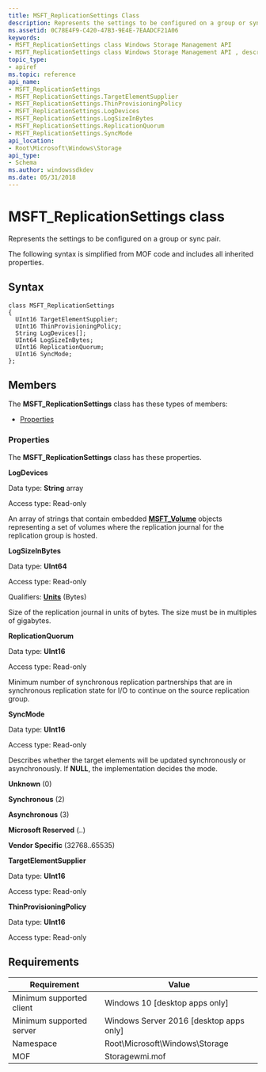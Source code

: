 ```yaml
---
title: MSFT_ReplicationSettings Class
description: Represents the settings to be configured on a group or sync pair.
ms.assetid: 0C78E4F9-C420-47B3-9E4E-7EAADCF21A06
keywords:
- MSFT_ReplicationSettings class Windows Storage Management API
- MSFT_ReplicationSettings class Windows Storage Management API , described
topic_type:
- apiref
ms.topic: reference
api_name:
- MSFT_ReplicationSettings
- MSFT_ReplicationSettings.TargetElementSupplier
- MSFT_ReplicationSettings.ThinProvisioningPolicy
- MSFT_ReplicationSettings.LogDevices
- MSFT_ReplicationSettings.LogSizeInBytes
- MSFT_ReplicationSettings.ReplicationQuorum
- MSFT_ReplicationSettings.SyncMode
api_location:
- Root\Microsoft\Windows\Storage
api_type:
- Schema
ms.author: windowssdkdev
ms.date: 05/31/2018
---
```


# MSFT\_ReplicationSettings class

Represents the settings to be configured on a group or sync pair.

The following syntax is simplified from MOF code and includes all inherited properties.

## Syntax

``` syntax
class MSFT_ReplicationSettings
{
  UInt16 TargetElementSupplier;
  UInt16 ThinProvisioningPolicy;
  String LogDevices[];
  UInt64 LogSizeInBytes;
  UInt16 ReplicationQuorum;
  UInt16 SyncMode;
};
```

## Members

The **MSFT\_ReplicationSettings** class has these types of members:

-   [Properties](#properties)

### Properties

The **MSFT\_ReplicationSettings** class has these properties.

 

**LogDevices**
   

Data type: **String** array
 

Access type: Read-only
 

An array of strings that contain embedded [**MSFT\_Volume**](msft-volume.md) objects representing a set of volumes where the replication journal for the replication group is hosted.

 

**LogSizeInBytes**
   

Data type: **UInt64**
 

Access type: Read-only
 

Qualifiers: [**Units**](/windows/win32/wmisdk/standard-qualifiers) (Bytes)
 

Size of the replication journal in units of bytes. The size must be in multiples of gigabytes.

 

**ReplicationQuorum**
   

Data type: **UInt16**
 

Access type: Read-only
 

Minimum number of synchronous replication partnerships that are in synchronous replication state for I/O to continue on the source replication group.

 

**SyncMode**
   

Data type: **UInt16**
 

Access type: Read-only
 

Describes whether the target elements will be updated synchronously or asynchronously. If **NULL**, the implementation decides the mode.

 

**Unknown** (0)
 

**Synchronous** (2)
 

**Asynchronous** (3)
 

**Microsoft Reserved** (..)
 

**Vendor Specific** (32768..65535)
 

 

**TargetElementSupplier**
   

Data type: **UInt16**
 

Access type: Read-only
 

 

**ThinProvisioningPolicy**
   

Data type: **UInt16**
 

Access type: Read-only
 

 

## Requirements



| Requirement | Value |
|-------------------------------------|-------------------------------------------------------------------------------------------|
| Minimum supported client | Windows 10 \[desktop apps only\]                                               |
| Minimum supported server | Windows Server 2016 \[desktop apps only\]                                      |
| Namespace                | Root\\Microsoft\\Windows\\Storage                                              |
| MOF                      |  Storagewmi.mof  |



 

